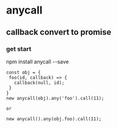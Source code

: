 # anycall
  callback convert to promise
--------
### get start
 npm install anycall --save
 ```
 const obj = {
  foo(id, callback) => {
    callback(null, id);
  }
 } 
 new anycall(obj).any('foo').call(11);

 or

 new anycall().any(obj.foo).call(11);
 ```
